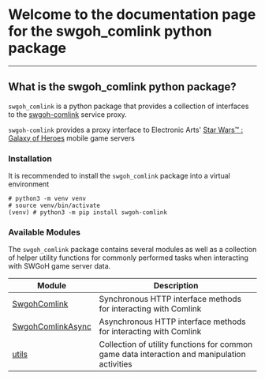 # Welcome to the documentation page for the swgoh_comlink python package

---

## What is the swgoh_comlink python package?

`swgoh_comlink` is a python package that provides a collection of interfaces to
the [swgoh-comlink](https://github.com/swgoh-utils/swgoh-comlink) service proxy.

`swgoh-comlink` provides a proxy interface to Electronic
Arts' [Star Wars&trade; : Galaxy of Heroes](https://www.ea.com/games/starwars/galaxy-of-heroes) mobile game servers

### Installation

It is recommended to install the `swgoh_comlink` package into a virtual environment

```shell
# python3 -m venv venv
# source venv/bin/activate
(venv) # python3 -m pip install swgoh-comlink
```

### Available Modules

The `swgoh_comlink` package contains several modules as well as a collection of helper utility functions for commonly
performed tasks when interacting with SWGoH game server data.

| Module                                      | Description                                                                                  |
|---------------------------------------------|----------------------------------------------------------------------------------------------|
| [SwgohComlink](swgoh_comlink.md)            | Synchronous HTTP interface methods for interacting with Comlink                              |
| [SwgohComlinkAsync](swgoh_comlink_async.md) | Asynchronous HTTP interface methods for interacting with Comlink                             |
| [utils](utils.md)                           | Collection of utility functions for common game data interaction and manipulation activities |

